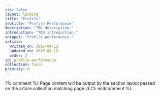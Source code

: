 ```yaml
---
rss: false
layout: landing
title: "Profile"
seotitle: "Profile Performance"
description: "TBD description."
introduction: "TBD introduction."
snippet: "Profile performance."
article:
  written_on: 2015-04-13
  updated_on: 2015-04-13
  order: 3
id: profile-performance
collection: tools
priority: 0
---
```


{% comment %}
Page content will be output by the section layout passed on the article collection matching page.id
{% endcomment %}